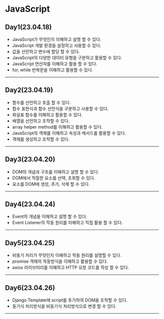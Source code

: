 # JavaScript

## Day1(23.04.18)
* JavaScript가 무엇인지 이해하고 설명 할 수 있다.
* JavaScript 개발 환경을 설정하고 사용할 수 있다.
* 값을 선언하고 변수에 할당 할 수 있다.
* JavaScript의 다양한 데이터 유형을 구분하고 활용할 수 있다.
* JavaScript 연산자를 이해하고 활용 할 수 있다.
* for, while 반복문을 이해하고 활용할 수 있다.
---

## Day2(23.04.19) 
* 함수를 선언하고 호출 할 수 있다.
* 함수 표현식과 함수 선언식을 구분하고 사용할 수 있다.
* 화살표 함수를 이해하고 활용할 수 있다.
* 배열을 선언하고 조작할 수 있다.
* array helper method를 이해하고 활용할 수 있다.
* JavaScript의 객체를 이해하고 속성과 메서드를 활용할 수 있다.
* 객체를 생성하고 조작할 수 있다.
---

## Day3(23.04.20)
* DOM의 개념과 구조를 이해하고 설명 할 수 있다.
* DOM에서 적절한 요소를 선택, 조회할 수 있다.
* 요소를 DOM에 생성, 추가, 삭제 할 수 있다.
---

## Day4(23.04.24)
* Event의 개념을 이해하고 설명 할 수 있다.
* Event Listener의 작동 원리를 이해하고 직접 활용 할 수 있다.
---

## Day5(23.04.25)
* 비동기 처리가 무엇인지 이해하고 작동 원리를 설명할 수 있다.
* promise 객체의 작동방식을 이해하고 활용할 수 있다.
* axios 라이브러리를 이해하고 HTTP 요청 코드를 작성 할 수 있다.
---

## Day6(23.04.26)
* Django Template에 script를 추가하여 DOM을 조작할 수 있다.
* 동기식 처리방식을 비동기식 처리방식으로 변경 할 수 있다.
---